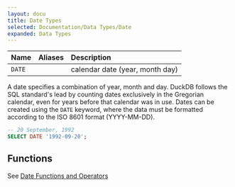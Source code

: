 ```yaml
---
layout: docu
title: Date Types
selected: Documentation/Data Types/Date
expanded: Data Types
---
```

| Name | Aliases | Description |
|:---|:---|:---|
| `DATE` |   | calendar date (year, month day) |

A date specifies a combination of year, month and day. DuckDB follows the SQL standard's lead by counting dates exclusively in the Gregorian calendar, even for years before that calendar was in use. Dates can be created using the `DATE` keyword, where the data must be formatted according to the ISO 8601 format (YYYY-MM-DD).

```sql
-- 20 September, 1992
SELECT DATE '1992-09-20';
```

## Functions
See [Date Functions and Operators](/docs/sql/functions/date)
